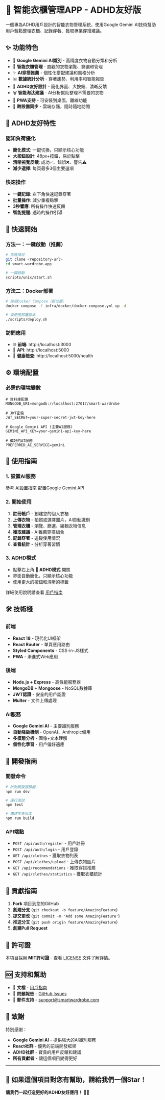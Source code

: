 # 🧠 智能衣櫃管理APP - ADHD友好版

一個專為ADHD用戶設計的智能衣物管理系統，使用Google Gemini AI技術幫助用戶輕鬆整理衣櫃、記錄穿著、獲取專業穿搭建議。

## ✨ 功能特色

- 🤖 **Google Gemini AI識別** - 高精度衣物自動分類和分析
- 👔 **智能衣櫃管理** - 直觀的衣物瀏覽、篩選和管理
- ✨ **AI穿搭推薦** - 個性化搭配建議和風格分析
- 📊 **數據統計分析** - 穿著趨勢、利用率和智能報告
- 🧠 **ADHD友好設計** - 簡化界面、大按鈕、清晰反饋
- 🗑️ **智能淘汰建議** - AI分析幫助整理不需要的衣物
- 📱 **PWA支持** - 可安裝到桌面，離線功能
- 🔄 **跨設備同步** - 雲端存儲，隨時隨地訪問

## 🎯 ADHD友好特性

### 認知負荷優化
- **簡化模式**: 一鍵切換，只顯示核心功能
- **大按鈕設計**: 48px+按鈕，易於點擊
- **清晰視覺反饋**: 成功✅、錯誤❌、警告⚠️
- **減少選擇**: 每頁最多3個主要選項

### 快速操作
- **一鍵記錄**: 右下角快速記錄穿著
- **批量操作**: 減少重複點擊
- **3秒響應**: 所有操作快速反饋
- **智能提醒**: 適時的操作引導

## 🚀 快速開始

### 方法一：一鍵啟動（推薦）
```bash
# 克隆項目
git clone <repository-url>
cd smart-wardrobe-app

# 一鍵啟動
scripts/unix/start.sh
```

### 方法二：Docker部署
```bash
# 使用Docker Compose（新位置）
docker compose -f infra/docker/docker-compose.yml up -d

# 或使用部署腳本
./scripts/deploy.sh
```

### 訪問應用
- 🌐 **前端**: http://localhost:3000
- 🔧 **API**: http://localhost:5000
- 🏥 **健康檢查**: http://localhost:5000/health

## ⚙️ 環境配置

### 必需的環境變數
```env
# 資料庫配置
MONGODB_URI=mongodb://localhost:27017/smart-wardrobe

# JWT密鑰
JWT_SECRET=your-super-secret-jwt-key-here

# Google Gemini API (主要AI服務)
GEMINI_API_KEY=your-gemini-api-key-here

# 偏好的AI服務
PREFERRED_AI_SERVICE=gemini
```

## 📖 使用指南

### 1. 設置AI服務
參考 [AI設置指南](AI_SETUP_GUIDE.md) 配置Google Gemini API

### 2. 開始使用
1. **註冊帳戶** - 創建您的個人衣櫃
2. **上傳衣物** - 拍照或選擇圖片，AI自動識別
3. **管理衣櫃** - 瀏覽、篩選、編輯衣物信息
4. **獲取建議** - AI推薦穿搭組合
5. **記錄穿著** - 追蹤使用情況
6. **查看統計** - 分析穿著習慣

### 3. ADHD模式
- 點擊右上角 **🧠 ADHD模式** 開關
- 界面自動簡化，只顯示核心功能
- 使用更大的按鈕和清晰的標籤

詳細使用說明請查看 [用戶指南](docs/USER_GUIDE.md)

## 🛠️ 技術棧

### 前端
- **React 18** - 現代化UI框架
- **React Router** - 單頁應用路由
- **Styled Components** - CSS-in-JS樣式
- **PWA** - 漸進式Web應用

### 後端
- **Node.js + Express** - 高性能服務器
- **MongoDB + Mongoose** - NoSQL數據庫
- **JWT認證** - 安全的用戶認證
- **Multer** - 文件上傳處理

### AI服務
- **Google Gemini AI** - 主要識別服務
- **自動降級機制** - OpenAI、Anthropic備用
- **多模態分析** - 圖像+文本理解
- **個性化學習** - 用戶偏好適應

## 🔧 開發指南

### 開發命令
```bash
# 啟動開發服務器
npm run dev

# 運行測試
npm test

# 構建生產版本
npm run build
```

### API端點
- `POST /api/auth/register` - 用戶註冊
- `POST /api/auth/login` - 用戶登錄
- `GET /api/clothes` - 獲取衣物列表
- `POST /api/clothes/upload` - 上傳衣物圖片
- `GET /api/recommendations` - 獲取穿搭推薦
- `GET /api/clothes/statistics` - 獲取衣櫃統計

## 🤝 貢獻指南

1. **Fork** 項目到您的GitHub
2. **創建分支** (`git checkout -b feature/AmazingFeature`)
3. **提交更改** (`git commit -m 'Add some AmazingFeature'`)
4. **推送分支** (`git push origin feature/AmazingFeature`)
5. **創建Pull Request**

## 📄 許可證

本項目採用 **MIT許可證** - 查看 [LICENSE](LICENSE) 文件了解詳情。

## 🆘 支持和幫助

- 📖 **文檔** - [用戶指南](docs/USER_GUIDE.md)
- 🐛 **問題報告** - [GitHub Issues](https://github.com/your-repo/issues)
- 📧 **郵件支持** - support@smartwardrobe.com

## 🙏 致謝

特別感謝：
- **Google Gemini AI** - 提供強大的AI識別服務
- **React社群** - 優秀的前端開發框架
- **ADHD社群** - 寶貴的用戶反饋和建議
- **所有貢獻者** - 讓這個項目變得更好

---

## 🌟 如果這個項目對您有幫助，請給我們一個Star！

**讓我們一起打造更好的ADHD友好應用！** 🧠✨